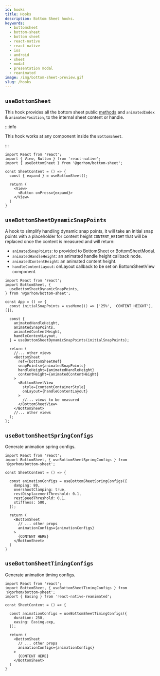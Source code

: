 ```yaml
---
id: hooks
title: Hooks
description: Bottom Sheet hooks.
keywords:
  - bottomsheet
  - bottom-sheet
  - bottom sheet
  - react-native
  - react native
  - ios
  - android
  - sheet
  - modal
  - presentation modal
  - reanimated
image: /img/bottom-sheet-preview.gif
slug: /hooks
---
```


## `useBottomSheet`

This hook provides all the bottom sheet public [methods](methods) and `animatedIndex` & `animatedPosition`, to the internal sheet content or handle.

:::info

This hook works at any component inside the `BottomSheet`.

:::

```tsx
import React from 'react';
import { View, Button } from 'react-native';
import { useBottomSheet } from '@gorhom/bottom-sheet';

const SheetContent = () => {
  const { expand } = useBottomSheet();

  return (
    <View>
      <Button onPress={expand}>
    </View>
  )
}
```

## `useBottomSheetDynamicSnapPoints`

A hook to simplify handling dynamic snap points, it will take an initial snap points with a placeholder for content height `CONTENT_HEIGHT` that will be replaced once the content is measured and will return:

- `animatedSnapPoints`: to provided to BottomSheet or BottomSheetModal.
- `animatedHandleHeight`: an animated handle height callback node.
- `animatedContentHeight`: an animated content height.
- `handleContentLayout`: onLayout callback to be set on BottomSheetView component.

```tsx
import React from 'react';
import BottomSheet, {
  useBottomSheetDynamicSnapPoints,
} from '@gorhom/bottom-sheet';

const App = () => {
  const initialSnapPoints = useMemo(() => ['25%', 'CONTENT_HEIGHT'], []);

  const {
    animatedHandleHeight,
    animatedSnapPoints,
    animatedContentHeight,
    handleContentLayout,
  } = useBottomSheetDynamicSnapPoints(initialSnapPoints);

  return (
    //... other views
    <BottomSheet
      ref={bottomSheetRef}
      snapPoints={animatedSnapPoints}
      handleHeight={animatedHandleHeight}
      contentHeight={animatedContentHeight}
    >
      <BottomSheetView
        style={contentContainerStyle}
        onLayout={handleContentLayout}
      >
        //... views to be measured
      </BottomSheetView>
    </BottomSheet>
    //... other views
  );
};
```

## `useBottomSheetSpringConfigs`

Generate animation spring configs.

```tsx
import React from 'react';
import BottomSheet, { useBottomSheetSpringConfigs } from '@gorhom/bottom-sheet';

const SheetContent = () => {

  const animationConfigs = useBottomSheetSpringConfigs({
    damping: 80,
    overshootClamping: true,
    restDisplacementThreshold: 0.1,
    restSpeedThreshold: 0.1,
    stiffness: 500,
  });

  return (
    <BottomSheet
      // ... other props
      animationConfigs={animationConfigs}
    >
      {CONTENT HERE}
    </BottomSheet>
  )
}
```

## `useBottomSheetTimingConfigs`

Generate animation timing configs.

```tsx
import React from 'react';
import BottomSheet, { useBottomSheetTimingConfigs } from '@gorhom/bottom-sheet';
import { Easing } from 'react-native-reanimated';

const SheetContent = () => {

  const animationConfigs = useBottomSheetTimingConfigs({
    duration: 250,
    easing: Easing.exp,
  });

  return (
    <BottomSheet
      // ... other props
      animationConfigs={animationConfigs}
    >
      {CONTENT HERE}
    </BottomSheet>
  )
}
```
